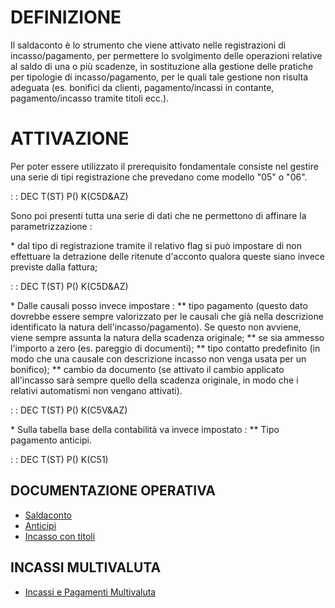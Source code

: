 # DEFINIZIONE

Il saldaconto è lo strumento che viene attivato nelle registrazioni di incasso/pagamento, per permettere lo svolgimento delle operazioni relative al saldo di una o più scadenze, in sostituzione alla gestione delle pratiche per tipologie di incasso/pagamento, per le quali tale gestione non risulta adeguata (es. bonifici da clienti, pagamento/incassi in contante, pagamento/incasso tramite titoli ecc.).

# ATTIVAZIONE
Per poter essere utilizzato il prerequisito fondamentale consiste nel gestire una serie di tipi registrazione che prevedano come modello "05" o "06".

 :  : DEC T(ST) P() K(C5D&AZ)

Sono poi presenti tutta una serie di dati che ne permettono di affinare la parametrizzazione : 

 \* dal tipo di registrazione tramite il relativo flag si può impostare di non effettuare la detrazione delle ritenute d'acconto qualora queste siano invece previste dalla fattura;

 :  : DEC T(ST) P() K(C5D&AZ)

 \* Dalle causali posso invece impostare : 
 \*\* tipo pagamento (questo dato dovrebbe essere sempre valorizzato per le causali che già nella descrizione identificato la natura dell'incasso/pagamento). Se questo non avviene, viene sempre assunta la natura della scadenza originale;
 \*\* se sia ammesso l'importo a zero (es. pareggio di documenti);
 \*\* tipo contatto predefinito (in modo che una causale con descrizione incasso non venga usata per un bonifico);
 \*\* cambio da documento (se attivato il cambio applicato all'incasso sarà sempre quello della scadenza originale, in modo che i relativi automatismi non vengano attivati).

 :  : DEC T(ST) P() K(C5V&AZ)

 \* Sulla tabella base della contabilità va invece impostato : 
 \*\* Tipo pagamento anticipi.

 :  : DEC T(ST) P() K(C51)

## DOCUMENTAZIONE OPERATIVA
- [Saldaconto](Sorgenti/OJ/PGM/C5RR11L)
- [Anticipi](Sorgenti/DOC_OPE/TA/B£AMO/C5D010_03)
- [Incasso con titoli](Sorgenti/OJ/PGM/C5RR11C)

## INCASSI MULTIVALUTA
- [Incassi e Pagamenti Multivaluta](Sorgenti/DOC/TA/B£AMO/C5D010_F)
